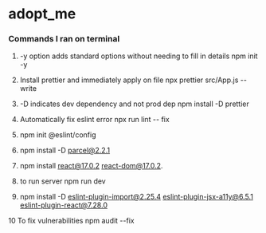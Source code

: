 # adopt_me

### Commands I ran on terminal

1. -y option adds standard options without needing to fill in details
   npm init -y

2. Install prettier and immediately apply on file
   npx prettier src/App.js --write

3. -D indicates dev dependency and not prod dep
   npm install -D prettier

4. Automatically fix eslint error
   npx run lint -- fix

5. npm init @eslint/config

6. npm install -D parcel@2.2.1

7. npm install react@17.0.2 react-dom@17.0.2.

8. to run server
   npm run dev

9. npm install -D eslint-plugin-import@2.25.4 eslint-plugin-jsx-a11y@6.5.1 eslint-plugin-react@7.28.0

10 To fix vulnerabilities
npm audit --fix
